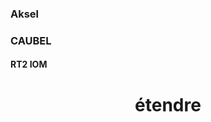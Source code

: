 <link rel="stylesheet" href="style.css">

### Aksel

### CAUBEL

#### RT2 IOM

<h1 class=headerTemplate style="text-align:center;">étendre</h1>